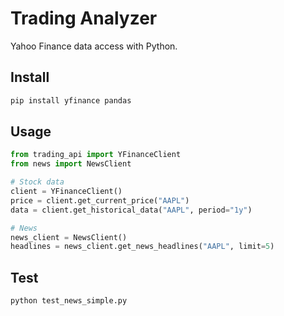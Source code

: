 # Trading Analyzer

Yahoo Finance data access with Python.

## Install
```bash
pip install yfinance pandas
```

## Usage
```python
from trading_api import YFinanceClient
from news import NewsClient

# Stock data
client = YFinanceClient()
price = client.get_current_price("AAPL")
data = client.get_historical_data("AAPL", period="1y")

# News
news_client = NewsClient()
headlines = news_client.get_news_headlines("AAPL", limit=5)
```

## Test
```bash
python test_news_simple.py
